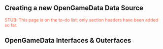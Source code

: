 ## Creating a new OpenGameData Data Source

<font style="color:tomato">STUB: This page is on the to-do list; only section headers have been added so far.</font>

## OpenGameData Interfaces & Outerfaces
